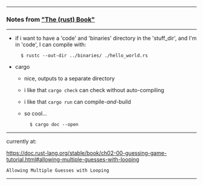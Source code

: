 
---

### Notes from ["The (rust) Book"](https://doc.rust-lang.org/stable/book/title-page.html)

---

- if i want to have a 'code' and 'binaries' directory in the 'stuff_dir', and I'm in 'code', I can compile with:

        $ rustc --out-dir ../binaries/ ./hello_world.rs

- cargo

    - nice, outputs to a separate directory

    - i like that `cargo check` can check without auto-compiling

    - i like that `cargo run` can compile-_and_-build

    - so cool...

            $ cargo doc --open

---

currently at:

<https://doc.rust-lang.org/stable/book/ch02-00-guessing-game-tutorial.html#allowing-multiple-guesses-with-looping>

`Allowing Multiple Guesses with Looping`

---
